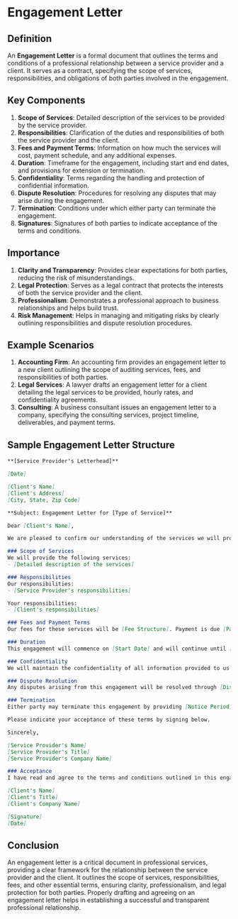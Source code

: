# Engagement Letter

## Definition
An **Engagement Letter** is a formal document that outlines the terms and conditions of a professional relationship between a service provider and a client. It serves as a contract, specifying the scope of services, responsibilities, and obligations of both parties involved in the engagement.

## Key Components
1. **Scope of Services**: Detailed description of the services to be provided by the service provider.
2. **Responsibilities**: Clarification of the duties and responsibilities of both the service provider and the client.
3. **Fees and Payment Terms**: Information on how much the services will cost, payment schedule, and any additional expenses.
4. **Duration**: Timeframe for the engagement, including start and end dates, and provisions for extension or termination.
5. **Confidentiality**: Terms regarding the handling and protection of confidential information.
6. **Dispute Resolution**: Procedures for resolving any disputes that may arise during the engagement.
7. **Termination**: Conditions under which either party can terminate the engagement.
8. **Signatures**: Signatures of both parties to indicate acceptance of the terms and conditions.

## Importance
1. **Clarity and Transparency**: Provides clear expectations for both parties, reducing the risk of misunderstandings.
2. **Legal Protection**: Serves as a legal contract that protects the interests of both the service provider and the client.
3. **Professionalism**: Demonstrates a professional approach to business relationships and helps build trust.
4. **Risk Management**: Helps in managing and mitigating risks by clearly outlining responsibilities and dispute resolution procedures.

## Example Scenarios
1. **Accounting Firm**: An accounting firm provides an engagement letter to a new client outlining the scope of auditing services, fees, and responsibilities of both parties.
2. **Legal Services**: A lawyer drafts an engagement letter for a client detailing the legal services to be provided, hourly rates, and confidentiality agreements.
3. **Consulting**: A business consultant issues an engagement letter to a company, specifying the consulting services, project timeline, deliverables, and payment terms.

## Sample Engagement Letter Structure
```markdown
**[Service Provider's Letterhead]**

[Date]

[Client's Name]
[Client's Address]
[City, State, Zip Code]

**Subject: Engagement Letter for [Type of Service]**

Dear [Client's Name],

We are pleased to confirm our understanding of the services we will provide for [Client's Company Name]. This letter outlines the terms and conditions of our engagement.

### Scope of Services
We will provide the following services:
- [Detailed description of the services]

### Responsibilities
Our responsibilities:
- [Service Provider's responsibilities]

Your responsibilities:
- [Client's responsibilities]

### Fees and Payment Terms
Our fees for these services will be [Fee Structure]. Payment is due [Payment Terms].

### Duration
This engagement will commence on [Start Date] and will continue until [End Date]. The terms of this agreement may be extended or terminated by mutual agreement.

### Confidentiality
We will maintain the confidentiality of all information provided to us in connection with this engagement.

### Dispute Resolution
Any disputes arising from this engagement will be resolved through [Dispute Resolution Mechanism].

### Termination
Either party may terminate this engagement by providing [Notice Period] written notice to the other party.

Please indicate your acceptance of these terms by signing below.

Sincerely,

[Service Provider's Name]
[Service Provider's Title]
[Service Provider's Company Name]

### Acceptance
I have read and agree to the terms and conditions outlined in this engagement letter.

[Client's Name]  
[Client's Title]  
[Client's Company Name]  

[Signature]  
[Date]
```
## Conclusion
An engagement letter is a critical document in professional services, providing a clear framework for the relationship between the service provider and the client. It outlines the scope of services, responsibilities, fees, and other essential terms, ensuring clarity, professionalism, and legal protection for both parties. Properly drafting and agreeing on an engagement letter helps in establishing a successful and transparent professional relationship.